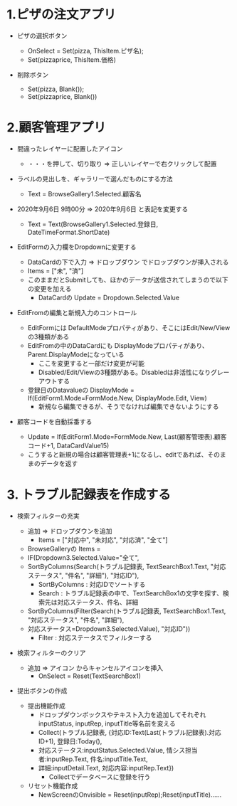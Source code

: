 # 1.ピザの注文アプリ

* ピザの選択ボタン
    * OnSelect = Set(pizza, ThisItem.ピザ名);
    * Set(pizzaprice, ThisItem.価格) 
    
* 削除ボタン
    * Set(pizza, Blank());
    * Set(pizzaprice, Blank())

# 2.顧客管理アプリ
* 間違ったレイヤーに配置したアイコン
    * ・・・を押して、切り取り ⇒ 正しいレイヤーで右クリックして配置
    
* ラベルの見出しを、ギャラリーで選んだものにする方法
    * Text = BrowseGallery1.Selected.顧客名

* 2020年9月6日 9時00分 ⇒ 2020年9月6日 と表記を変更する
    * Text = Text(BrowseGallery1.Selected.登録日, DateTimeFormat.ShortDate)

* EditFormの入力欄をDropdownに変更する
    * DataCardの下で入力 ⇒ ドロップダウン でドロップダウンが挿入される
    * Items = ["未", "済"]
    * このままだとSubmitしても、ほかのデータが送信されてしまうので以下の変更を加える
        * DataCardの Update = Dropdown.Selected.Value

* EditFromの編集と新規入力のコントロール
    * EditFormには DefaultModeプロパティがあり、そこにはEdit/New/Viewの3種類がある
    * EditFromの中のDataCardにも DisplayModeプロパティがあり、Parent.DisplayModeになっている
        * ここを変更すると一部だけ変更が可能
        * Disabled/Edit/Viewの3種類がある。Disabledは非活性になりグレーアウトする
    * 登録日のDatavalueの DisplayMode = If(EditForm1.Mode=FormMode.New, DisplayMode.Edit, View)
        * 新規なら編集できるが、そうでなければ編集できないようにする
    
* 顧客コードを自動採番する
    * Update = If(EditForm1.Mode=FormMode.New, Last(顧客管理表).顧客コード+1, DataCardValue15)
    * こうすると新規の場合は顧客管理表+1になるし、editであれば、そのままのデータを返す

# 3. トラブル記録表を作成する
* 検索フィルターの充実
    * 追加 ⇒ ドロップダウンを追加
        * Items = ["対応中", "未対応", "対応済", "全て"]
    * BrowseGalleryの Items = 
    * IF(Dropdown3.Selected.Value="全て", 
    * SortByColumns(Search(トラブル記録表, TextSearchBox1.Text, "対応ステータス", "件名", "詳細"), "対応ID"), 
        * SortByColumns : 対応IDでソートする
        * Search : トラブル記録表の中で、TextSearchBox1の文字を探す、検索先は対応ステータス、件名、詳細
    * SortByColumns(Filter(Search(トラブル記録表, TextSearchBox1.Text, "対応ステータス", "件名", "詳細"),
    * 対応ステータス=Dropdown3.Selected.Value), "対応ID"))
        * Filter : 対応ステータスでフィルターする

* 検索フィルターのクリア
    * 追加 ⇒ アイコン からキャンセルアイコンを挿入
        * OnSelect = Reset(TextSearchBox1)

* 提出ボタンの作成
    * 提出機能作成
        * ドロップダウンボックスやテキスト入力を追加してそれぞれinputStatus, inputRep, inputTitle等名前を変える
        * Collect(トラブル記録表, {対応ID:Text(Last(トラブル記録表).対応ID+1), 登録日:Today(),
        * 対応ステータス:inputStatus.Selected.Value, 情シス担当者:inputRep.Text, 件名:inputTitle.Text,
        * 詳細:inputDetail.Text, 対応内容:inputRep.Text})
            * Collectでデータベースに登録を行う
    * リセット機能作成
        * NewScreenのOnvisible = Reset(inputRep);Reset(inputTitle)......
        